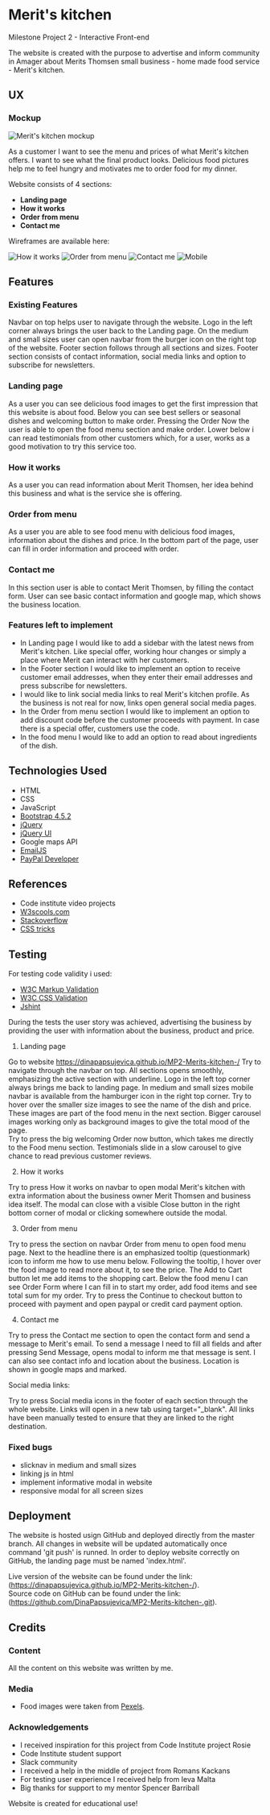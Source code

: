 # Merit's kitchen

Milestone Project 2 - Interactive Front-end

The website is created with the purpose to advertise and inform community in Amager about Merits Thomsen small business - home made food service - Merit's kitchen.

## UX

### Mockup

![Merit's kitchen mockup](wireframes/mock-up.png)

As a customer I want to see the menu and prices of what Merit's kitchen offers. I want to see what the final product looks. Delicious food pictures help me to feel hungry and motivates me to order food for my dinner.

Website consists of 4 sections:

- **Landing page**
- **How it works**
- **Order from menu**
- **Contact me**

Wireframes are available here:

![How it works](wireframes/w-1.png)
![Order from menu](wireframes/w-2.png)
![Contact me](wireframes/w-4.png)
![Mobile](wireframes/w-5.png)

## Features

### Existing Features

Navbar on top helps user to navigate through the website. Logo in the left corner always brings the user back to the Landing page. On the medium and small sizes user can open navbar from the burger icon on the right top of the website.
Footer section follows through all sections and sizes. Footer section consists of contact information, social media links and option to subscribe for newsletters.

### Landing page

As a user you can see delicious food images to get the first impression that this website is about food.
Below you can see best sellers or seasonal dishes and welcoming button to make order. Pressing the Order Now the user is able to open the food menu section and make order.
Lower below i can read testimonials from other customers which, for a user, works as a good motivation to try this service too.

### How it works

As a user you can read information about Merit Thomsen, her idea behind this business and what is the service she is offering.

### Order from menu

As a user you are able to see food menu with delicious food images, information about the dishes and price.
In the bottom part of the page, user can fill in order information and proceed with order.

### Contact me

In this section user is able to contact Merit Thomsen, by filling the contact form.
User can see basic contact information and google map, which shows the business location.

### Features left to implement

- In Landing page I would like to add a sidebar with the latest news from Merit's kitchen. Like special offer, working hour changes or simply a place where Merit can interact with her customers.
- In the Footer section I would like to implement an option to receive customer email addresses, when they enter their email addresses and press subscribe for newsletters.
- I would like to link social media links to real Merit's kitchen profile. As the business is not real for now, links open general social media pages.
- In the Order from menu section I would like to implement an option to add discount code before the customer proceeds with payment. In case there is a special offer, customers use the code.
- In the food menu I would like to add an option to read about ingredients of the dish.

## Technologies Used

- HTML
- CSS
- JavaScript
- [Bootstrap 4.5.2](https://getbootstrap.com/)
- [jQuery](https://jquery.com/)
- [jQuery UI](https://jqueryui.com/)
- Google maps API
- [EmailJS](https://www.emailjs.com/)
- [PayPal Developer](https://developer.paypal.com/classic-home)

## References

- Code institute video projects
- [W3scools.com](https://www.w3schools.com/)
- [Stackoverflow](https://stackoverflow.com/)
- [CSS tricks](https://css-tricks.com)

## Testing

For testing code validity i used:

- [W3C Markup Validation](https://validator.w3.org/)
- [W3C CSS Validation](https://jigsaw.w3.org/css-validator/)
- [Jshint](https://jshint.com/)

During the tests the user story was achieved, advertising the business by providing the user with information about the business, product and price.

1. Landing page

Go to website https://dinapapsujevica.github.io/MP2-Merits-kitchen-/
Try to navigate through the navbar on top. All sections opens smoothly, emphasizing the active section with underline.
Logo in the left top corner always brings me back to landing page.
In medium and small sizes mobile navbar is available from the hamburger icon in the right top corner.
Try to hover over the smaller size images to see the name of the dish and price. These images are part of the food menu in the next section. Bigger carousel images working only as background images to give the total mood of the page.  
Try to press the big welcoming Order now button, which takes me directly to the Food menu section.
Testimonials slide in a slow carousel to give chance to read previous customer reviews.

2. How it works

Try to press How it works on navbar to open modal Merit's kitchen with extra information about the business owner Merit Thomsen and business idea itself.
The modal can close with a visible Close button in the right bottom corner of modal or clicking somewhere outside the modal.

3. Order from menu

Try to press the section on navbar Order from menu to open food menu page. Next to the headline there is an emphasized tooltip (questionmark) icon to inform me how to use menu below. Following the tooltip, I hover over the food image to read more about it, to see the price. The Add to Cart button let me add items to the shopping cart.
Below the food menu I can see Order Form where I can fill in to start my order, add food items and see total sum for my order. Try to press the Continue to checkout button to proceed with payment and open paypal or credit card payment option.

4. Contact me

Try to press the Contact me section to open the contact form and send a message to Merit's email. To send a message I need to fill all fields and after pressing Send Message, opens modal to inform me that message is sent.
I can also see contact info and location about the business. Location is shown in google maps and marked.

Social media links:

Try to press Social media icons in the footer of each section through the whole website.
Links will open in a new tab using target="\_blank". All links have been manually tested to ensure that they are linked to the right destination.

### Fixed bugs

- slicknav in medium and small sizes
- linking js in html
- implement informative modal in website
- responsive modal for all screen sizes

## Deployment

The website is hosted usign GitHub and deployed directly from the master branch.
All changes in website will be updated automatically once command 'git push' is runned.
In order to deploy website correctly on GitHub, the landing page must be named 'index.html'.

Live version of the website can be found under the link: (https://dinapapsujevica.github.io/MP2-Merits-kitchen-/).  
Source code on GitHub can be found under the link: (https://github.com/DinaPapsujevica/MP2-Merits-kitchen-.git).

## Credits

### Content

All the content on this website was written by me.

### Media

- Food images were taken from [Pexels](https://www.pexels.com/).

### Acknowledgements

- I received inspiration for this project from Code Institute project Rosie
- Code Institute student support
- Slack community
- I received a help in the middle of project from Romans Kackans
- For testing user experience I received help from Ieva Malta
- Big thanks for support to my mentor Spencer Barriball

Website is created for educational use!
